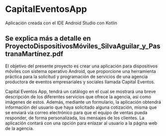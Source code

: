 # CapitalEventosApp
Aplicación creada con el IDE Android Studio con Kotlin

<h2>Se explica más a detalle en ProyectoDispositivosMóviles_SilvaAguilar_y_PastranaMartínez.pdf</h2>

El objetivo del presente proyecto es crear una aplicación para dispositivos móviles con sistema operativo Android, que proporcione 
una herramienta práctica para la solicitud y programación de 
servicios de una agencia productora de eventos empresariales y 
sociales llamada Capital Eventos. 

Capital Eventos App, tendrá un catálogo en el cual se mostrará una breve descripción 
de los diferentes servicios que ofrece la agencia, así como imágenes de estos. Además, 
mediante un formulario, la aplicación obtendrá información del usuario que haya 
solicitado alguna cotización, misma que se enviará vía correo electrónico para que el 
equipo de ventas pueda responder, de forma personalizada, los mensajes de los 
clientes. La aplicación contará con una opción para enlazar al usuario a la página web 
de la agencia. 
